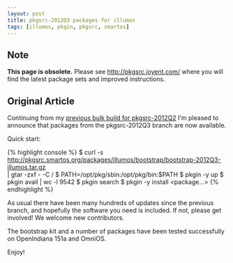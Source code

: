```yaml
---
layout: post
title: pkgsrc-2012Q3 packages for illumos
tags: [illumos, pkgin, pkgsrc, smartos]
---
```


## Note

__This page is obsolete.__  Please see <http://pkgsrc.joyent.com/> where you
will find the latest package sets and improved instructions.

## Original Article

Continuing from my [previous bulk build for
pkgsrc-2012Q2](/posts/9000-packages-for-smartos-and-illumos.html) I'm pleased
to announce that packages from the pkgsrc-2012Q3 branch are now available.

Quick start:

{% highlight console %}
$ curl -s http://pkgsrc.smartos.org/packages/illumos/bootstrap/bootstrap-2012Q3-illumos.tar.gz \
    | gtar -zxf - -C /
$ PATH=/opt/pkg/sbin:/opt/pkg/bin:$PATH
$ pkgin -y up
$ pkgin avail | wc -l
    9542
$ pkgin search <package>
$ pkgin -y install <package> <package...>
{% endhighlight %}

As usual there have been many hundreds of updates since the previous branch,
and hopefully the software you need is included.  If not, please get involved!
We welcome new contributors.

The bootstrap kit and a number of packages have been tested successfully on
OpenIndiana 151a and OmniOS.

Enjoy!
